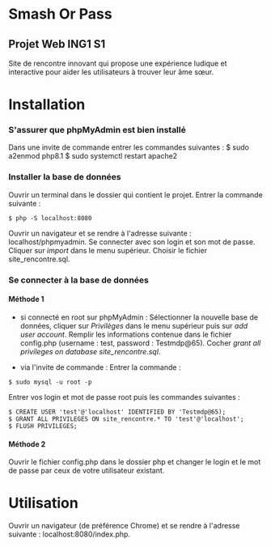 # Smash Or Pass
## Projet Web ING1 S1 

Site de rencontre innovant qui propose une expérience ludique et interactive pour aider les utilisateurs à trouver leur âme sœur.

# Installation 

### S'assurer que phpMyAdmin est bien installé 

Dans une invite de commande entrer les commandes suivantes : 
$ sudo a2enmod php8.1 
$ sudo systemctl restart apache2 

### Installer la base de données 
Ouvrir un terminal dans le dossier qui contient le projet. 
Entrer la commande suivante : 
```
$ php -S localhost:8080
```
Ouvrir un navigateur et se rendre à l'adresse suivante : localhost/phpmyadmin.
Se connecter avec son login et son mot de passe. 
Cliquer sur <i>import</i> dans le menu supérieur. 
Choisir le fichier site_rencontre.sql. 

### Se connecter à la base de données 
#### Méthode 1 

- si connecté en root sur phpMyAdmin :
Sélectionner la nouvelle base de données, cliquer sur <i>Privilèges</i> dans le menu supérieur puis sur <i>add user account</i>.
Remplir les informations contenue dans le fichier config.php (username : test, password : Testmdp@65).
Cocher <i>grant all privileges on database site_rencontre.sql</i>. 

- via l'invite de commande :
Entrer la commande :
```
$ sudo mysql -u root -p
```
Entrer vos login et mot de passe root puis les commandes suivantes :
```
$ CREATE USER 'test'@'localhost' IDENTIFIED BY 'Testmdp@65);
$ GRANT ALL PRIVILEGES ON site_rencontre.* TO 'test'@'localhost';
$ FLUSH PRIVILEGES;
```

#### Méthode 2
Ouvrir le fichier config.php dans le dossier php et changer le login et le mot de passe par ceux de votre utilisateur existant. 

# Utilisation 
Ouvrir un navigateur (de préférence Chrome) et se rendre à l'adresse suivante : localhost:8080/index.php. 




